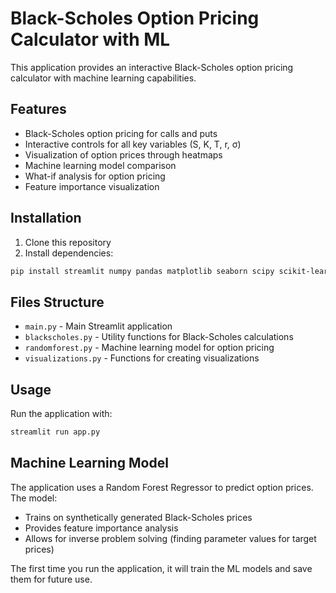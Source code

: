 # Black-Scholes Option Pricing Calculator with ML

This application provides an interactive Black-Scholes option pricing calculator with machine learning capabilities.

## Features

- Black-Scholes option pricing for calls and puts
- Interactive controls for all key variables (S, K, T, r, σ)
- Visualization of option prices through heatmaps
- Machine learning model comparison
- What-if analysis for option pricing
- Feature importance visualization

## Installation

1. Clone this repository
2. Install dependencies:
```bash
pip install streamlit numpy pandas matplotlib seaborn scipy scikit-learn joblib
```

## Files Structure

- `main.py` - Main Streamlit application
- `blackscholes.py` - Utility functions for Black-Scholes calculations
- `randomforest.py` - Machine learning model for option pricing
- `visualizations.py` - Functions for creating visualizations

## Usage

Run the application with:

```bash
streamlit run app.py
```

## Machine Learning Model

The application uses a Random Forest Regressor to predict option prices. The model:
- Trains on synthetically generated Black-Scholes prices
- Provides feature importance analysis
- Allows for inverse problem solving (finding parameter values for target prices)

The first time you run the application, it will train the ML models and save them for future use.